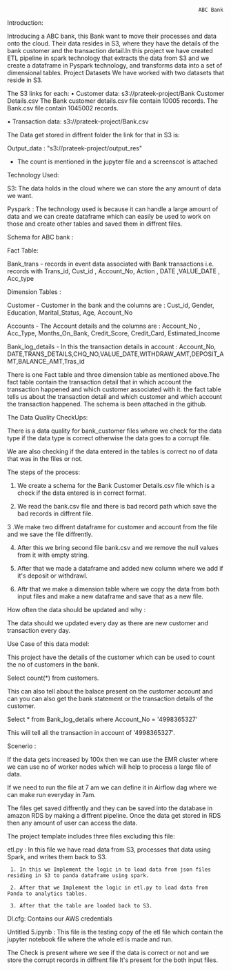                                                                   ABC Bank
                                                                  
   Introduction: 
                                                                  
Introducing a ABC bank, this Bank want to move their processes and data onto the cloud. Their data resides in S3, where they have the details of the bank customer and the transaction detail.In this project we have created ETL pipeline in spark technology that extracts the data from S3 and we create a dataframe in Pyspark technology, and transforms data into a set of dimensional tables. Project Datasets We have worked with two datasets that reside in S3. 

The S3 links for each: 
• Customer data: s3://prateek-project/Bank Customer Details.csv
          The Bank customer details.csv file contain 10005 records.
           The Bank.csv file contain 1045002 records.
           
• Transaction data: s3://prateek-project/Bank.csv

The Data get stored in diffrent folder the link for that in S3 is:

Output_data : "s3://prateek-project/output_res"

* The count is mentioned in the jupyter file and a screenscot is attached

Technology Used:

S3: The data holds in the cloud where we can store the any amount of data we want.

Pyspark : The technology used is because it can handle a large amount of data and we can create dataframe which can easily be used to work on those and create other tables and saved them in diffrent files.

Schema for ABC bank : 

Fact Table:

Bank_trans - records in event data associated with Bank transactions i.e. records with Trans_id, Cust_id , Account_No, Action , DATE ,VALUE_DATE , Acc_type


Dimension Tables : 

Customer - Customer in the bank and the columns are : Cust_id, Gender, Education, Marital_Status, Age, Account_No

Accounts - The Account details and the columns are : Account_No , Acc_Type, Months_On_Bank, Credit_Score, Credit_Card, Estimated_Income

Bank_log_details - In this the transaction details in account : Account_No, DATE,TRANS_DETAILS,CHQ_NO,VALUE_DATE,WITHDRAW_AMT,DEPOSIT_AMT,BALANCE_AMT,Tras_id

There is one Fact table and three dimension table as mentioned above.The fact table contain the transaction detail that in which account the transaction happened and which customer associated with it. the fact table tells us about the transaction detail and which customer and which account the transaction happened.
The schema is been attached in the github.

The Data Quality CheckUps:

There is a data quality for bank_customer  files where we check for the data type if the data type is correct otherwise the data goes to a corrupt file.

We are also checking if the data entered in the tables is correct no of data that was in the files or not.


The steps of the process:

1. We create a schema for the Bank Customer Details.csv file which is a check if the data entered is in correct format.

2. We read the bank.csv file and there is bad record path which save the bad records in diffrent file.

3 .We make two diffrent dataframe for customer and account from the file and we save the file diffrently.

4. After this we bring second file bank.csv and we remove the null values from it with empty string.

5. After that we made a dataframe and added new column where we add if it's deposit or withdrawl.

6. Aftr that we make a dimension table where we copy the data from both input files and make a new dataframe and save that as a new file.


How often the data should be updated and why :

The data should we updated every day as there are new customer and transaction every day. 

Use Case of this data model:

This project have the details of the customer which can be used to count the no of customers in the bank.

Select count(*) from customers.

This can also tell about the balace present on the customer account and can you can also get the bank statement or the transaction details of the customer.

Select * from Bank_log_details where Account_No = '4998365327'

This will tell all the transaction in account of '4998365327'.

Scenerio : 

If the data gets increased by 100x then we can use the EMR cluster where we can use no of worker nodes which will help to process a large file of data.

If we need to run the file at 7 am we can define it in Airflow dag where we can make run everyday in 7am.

The files get saved diffrently and they can be saved into the database in amazon RDS by making a diffrent pipeline. Once the data get stored in RDS then any amount of user can access the data.


The project template includes three files excluding this file:

etl.py : In this file we have read data from S3, processes that data using Spark, and writes them back to S3.

     1.	In this we Implement the logic in to load data from json files residing in S3 to panda dataframe using spark.

     2.	After that we Implement the logic in etl.py to load data from Panda to analytics tables.

     3.	After that the table are loaded back to S3.

Dl.cfg:  Contains our AWS credentials

Untitled 5.ipynb  : This file is the testing copy of the etl file which contain the jupyter notebook file where the whole etl is made and run.




The Check is present where we see if the data is correct or not and we store the corrupt records in diffrent file
It's present for the both input files.
